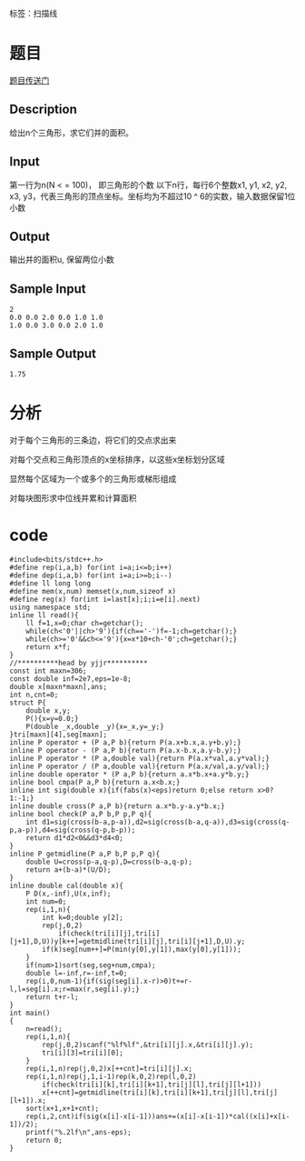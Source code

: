 ﻿---
subtitle: "三角形求并的面积"
tags: 
 - 特殊-扫描线
grammar_cjkRuby: true
catalog: true
layout:  post
header-img: "img/header/P1.jpg"
preview-img: "/img/preview/P41.jpg"
---
标签：扫描线

# 题目

[题目传送门](http://www.lydsy.com/JudgeOnline/problem.php?id=1845)

## Description

给出n个三角形，求它们并的面积。

## Input

第一行为n(N < = 100)， 即三角形的个数 以下n行，每行6个整数x1, y1, x2, y2, x3, y3，代表三角形的顶点坐标。坐标均为不超过10 ^ 6的实数，输入数据保留1位小数

## Output

输出并的面积u, 保留两位小数

## Sample Input
```
2
0.0 0.0 2.0 0.0 1.0 1.0
1.0 0.0 3.0 0.0 2.0 1.0
```

## Sample Output
```
1.75
```

# 分析

对于每个三角形的三条边，将它们的交点求出来

对每个交点和三角形顶点的x坐标排序，以这些x坐标划分区域

显然每个区域为一个或多个的三角形或梯形组成

对每块图形求中位线并累和计算面积

# code
```
#include<bits/stdc++.h>
#define rep(i,a,b) for(int i=a;i<=b;i++)
#define dep(i,a,b) for(int i=a;i>=b;i--)
#define ll long long
#define mem(x,num) memset(x,num,sizeof x)
#define reg(x) for(int i=last[x];i;i=e[i].next)
using namespace std;
inline ll read(){
	ll f=1,x=0;char ch=getchar();
	while(ch<'0'||ch>'9'){if(ch=='-')f=-1;ch=getchar();}
	while(ch>='0'&&ch<='9'){x=x*10+ch-'0';ch=getchar();}
	return x*f;
}
//**********head by yjjr**********
const int maxn=306;
const double inf=2e7,eps=1e-8;
double x[maxn*maxn],ans;
int n,cnt=0;
struct P{
	double x,y;
	P(){x=y=0.0;}
	P(double _x,double _y){x=_x,y=_y;}
}tri[maxn][4],seg[maxn];
inline P operator + (P a,P b){return P(a.x+b.x,a.y+b.y);}
inline P operator - (P a,P b){return P(a.x-b.x,a.y-b.y);}
inline P operator * (P a,double val){return P(a.x*val,a.y*val);}
inline P operator / (P a,double val){return P(a.x/val,a.y/val);}
inline double operator * (P a,P b){return a.x*b.x+a.y*b.y;}
inline bool cmpa(P a,P b){return a.x<b.x;}
inline int sig(double x){if(fabs(x)<eps)return 0;else return x>0?1:-1;}
inline double cross(P a,P b){return a.x*b.y-a.y*b.x;}
inline bool check(P a,P b,P p,P q){
	int d1=sig(cross(b-a,p-a)),d2=sig(cross(b-a,q-a)),d3=sig(cross(q-p,a-p)),d4=sig(cross(q-p,b-p));
	return d1*d2<0&&d3*d4<0;
}
inline P getmidline(P a,P b,P p,P q){
	double U=cross(p-a,q-p),D=cross(b-a,q-p);
	return a+(b-a)*(U/D);
}
inline double cal(double x){
  	P D(x,-inf),U(x,inf);
  	int num=0;
  	rep(i,1,n){
   		int k=0;double y[2];
   		rep(j,0,2)
			if(check(tri[i][j],tri[i][j+1],D,U))y[k++]=getmidline(tri[i][j],tri[i][j+1],D,U).y;
   		if(k)seg[num++]=P(min(y[0],y[1]),max(y[0],y[1]));
 	}
 	if(num>1)sort(seg,seg+num,cmpa);
  	double l=-inf,r=-inf,t=0;
  	rep(i,0,num-1){if(sig(seg[i].x-r)>0)t+=r-l,l=seg[i].x;r=max(r,seg[i].y);}
    return t+r-l;
}
int main()
{
	n=read();
	rep(i,1,n){
		rep(j,0,2)scanf("%lf%lf",&tri[i][j].x,&tri[i][j].y);
		tri[i][3]=tri[i][0];
	}
	rep(i,1,n)rep(j,0,2)x[++cnt]=tri[i][j].x;
	rep(i,1,n)rep(j,1,i-1)rep(k,0,2)rep(l,0,2)
		if(check(tri[i][k],tri[i][k+1],tri[j][l],tri[j][l+1]))
		x[++cnt]=getmidline(tri[i][k],tri[i][k+1],tri[j][l],tri[j][l+1]).x;
	sort(x+1,x+1+cnt);
	rep(i,2,cnt)if(sig(x[i]-x[i-1]))ans+=(x[i]-x[i-1])*cal((x[i]+x[i-1])/2);
	printf("%.2lf\n",ans-eps);
	return 0;
}
```
